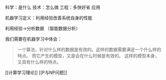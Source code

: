 
科学：是什么
技术：怎么做
工程：多快好省
应用

机器学习定义：利用经验改善系统自身的性能

利用经验->分析数据 （智能数据分析）

我们需要在机器学习中体会：
> 一个算法，针对什么样的数据是有效的。这样的数据需要满足一个什么样的特点。
> 而它产生的模型，又是会在什么时候是有效的。
> 这样的模型本身，又具有什么样的特点。


[[计算学习理论]]
[[P与NP问题]]


